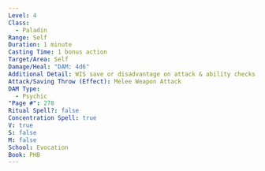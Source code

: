 ```yaml
---
Level: 4
Class:
  - Paladin
Range: Self
Duration: 1 minute
Casting Time: 1 bonus action
Target/Area: Self
Damage/Heal: "DAM: 4d6"
Additional Detail: WIS save or disadvantage on attack & ability checks; can't take reactions.
Attack/Saving Throw (Effect): Melee Weapon Attack
DAM Type:
  - Psychic
"Page #": 278
Ritual Spell?: false
Concentration Spell: true
V: true
S: false
M: false
School: Evocation
Book: PHB
---
```

